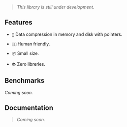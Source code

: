 > _This library is still under development._

## Features

- `🔀` Data compression in memory and disk with pointers.

- `🧘🏻` Human friendly.

- `📦` Small size.

- `📚` Zero libreries.

## Benchmarks

_Coming soon._

## Documentation

> _Coming soon._
